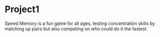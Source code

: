 # Project1
Speed Memory is a fun game for all ages, testing concentration skills by matching up pairs but also competing on who could do it the fastest.
